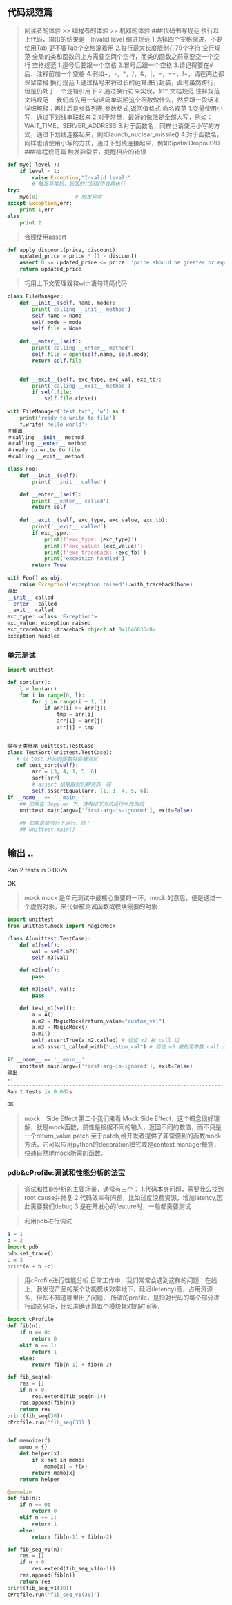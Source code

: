 ## 代码规范篇
> 阅读者的体验 >> 编程者的体验 >> 机器的体验
###代码书写规范
执行以上代码，输出的结果是　Invalid level
> 缩进规范
1.选择四个空格缩进，不要使用Tab,更不要Tab个空格混着用
2.每行最大长度限制在79个字符
> 空行规范
全局的类和函数的上方需要空两个空行，而类的函数之前需要空一个空行
> 空格规范
1.逗号后要跟一个空格
2.冒号后跟一个空格
3.请记得要在#后、注释前加一个空格
4.例如+，-，*，/，&，|，=，==，!=，请在两边都保留空格
> 换行规范
1.通过括号来将过长的运算进行封装，此时虽然跨行，但是仍处于一个逻辑引用下
2.通过换行符来实现，如'\'
> 文档规范
> 注释规范
> 文档规范
　我们首先用一句话简单说明这个函数做什么，然后跟一段话来详细解释；再往后是参数列表,参数格式,返回值格式
> 命名规范
1.变量使用小写，通过下划线串联起来
2.对于常量，最好的做法是全部大写，例如：WAIT_TIME、SERVER_ADDRESS
3.对于函数名，同样也请使用小写的方式，通过下划线连接起来，例如launch_nuclear_missile()
4.对于函数名，同样也请使用小写的方式，通过下划线连接起来，例如SpatialDropout2D
###编程规范篇
> 触发异常后，提醒相应的错误
```python
def mye( level ):
    if level < 1:
        raise Exception,"Invalid level!"
        # 触发异常后，后面的代码就不会再执行
try:
    mye(0)            # 触发异常
except Exception,err:
    print 1,err
else:
    print 2
```
> 合理使用assert
```python
def apply_discount(price, discount):
    updated_price = price * (1 - discount)
    assert 0 <= updated_price <= price, 'price should be greater or equal to 0 and less or equal to original price'
    return updated_price
```
> 巧用上下文管理器和with语句精简代码
```python
class FileManager:
    def __init__(self, name, mode):
        print('calling __init__ method')
        self.name = name
        self.mode = mode 
        self.file = None
        
    def __enter__(self):
        print('calling __enter__ method')
        self.file = open(self.name, self.mode)
        return self.file


    def __exit__(self, exc_type, exc_val, exc_tb):
        print('calling __exit__ method')
        if self.file:
            self.file.close()
            
with FileManager('test.txt', 'w') as f:
    print('ready to write to file')
    f.write('hello world')   
＃输出
＃calling __init__ method
＃calling __enter__ method
＃ready to write to file
＃calling __exit__ method

class Foo:
    def __init__(self):
        print('__init__ called')        

    def __enter__(self):
        print('__enter__ called')
        return self
    
    def __exit__(self, exc_type, exc_value, exc_tb):
        print('__exit__ called')
        if exc_type:
            print(f'exc_type: {exc_type}')
            print(f'exc_value: {exc_value}')
            print(f'exc_traceback: {exc_tb}')
            print('exception handled')
        return True
    
with Foo() as obj:
    raise Exception('exception raised').with_traceback(None)
输出
__init__ called
__enter__ called
__exit__ called
exc_type: <class 'Exception'>
exc_value: exception raised
exc_traceback: <traceback object at 0x1046036c8>
exception handled

```
### 单元测试

```python
import unittest

def sort(arr):
    l = len(arr)
    for i in range(0, l):
        for j in range(i + 1, l):
            if arr[i] >= arr[j]:
                tmp = arr[i]
                arr[i] = arr[j]
                arr[j] = tmp


编写子类继承 unittest.TestCase
class TestSort(unittest.TestCase):
   # 以 test 开头的函数将会被测试
   def test_sort(self):
        arr = [3, 4, 1, 5, 6]
        sort(arr)
        # assert 结果跟我们期待的一样
        self.assertEqual(arr, [1, 3, 4, 5, 6])
if __name__ == '__main__':
    ## 如果在 Jupyter 下，请用如下方式运行单元测试
    unittest.main(argv=['first-arg-is-ignored'], exit=False)
    
    ## 如果是命令行下运行，则：
    ## unittest.main()  
```
输出
..
----------------------------------------------------------------------
Ran 2 tests in 0.002s

OK

> mock
mock 是单元测试中最核心重要的一环。mock 的意思，便是通过一个虚假对象，来代替被测试函数或模块需要的对象
```python
import unittest
from unittest.mock import MagicMock

class A(unittest.TestCase):
    def m1(self):
        val = self.m2()
        self.m3(val)

    def m2(self):
        pass

    def m3(self, val):
        pass

    def test_m1(self):
        a = A()
        a.m2 = MagicMock(return_value="custom_val")
        a.m3 = MagicMock()
        a.m1()
        self.assertTrue(a.m2.called) # 验证 m2 被 call 过
        a.m3.assert_called_with("custom_val") # 验证 m3 被指定参数 call 过
        
if __name__ == '__main__':
    unittest.main(argv=['first-arg-is-ignored'], exit=False)
输出
..
----------------------------------------------------------------------
Ran 2 tests in 0.002s

OK

```
> mock　Side Effect
第二个我们来看 Mock Side Effect，这个概念很好理解，就是mock函数，属性是根据不同的输入，返回不同的数值，而不只是一个return_value
> patch
至于patch,给开发者提供了非常便利的函数mock方法，它可以应用python的decoration模式或是context manager概念，快速自然地mock所需的函数．

### pdb&cProfile:调试和性能分析的法宝
> 调试和性能分析的主要场景，通常有三个：
1.代码本身问题，需要我么找到root cause并修复
2.代码效率有问题，比如过度浪费资源，增加latency,因此需要我们debug
3.是在开发心的feature时，一般都需要测试

> 利用pdb进行调试
```python
a = 1
b = 2
import pdb
pdb.set_trace()
c = 3
print(a + b +c)
```

> 用cProfile进行性能分析
日常工作中，我们常常会遇到这样的问题：在线上，我发现产品的某个功能模块效率地下，延迟(letency)高，占用资源多，但却不知道哪里出了问题．
所谓的profile，是指对代码的每个部分进行动态分析，比如准确计算每个模块耗时的时间等．
```python
import cProfile
def fib(n):
    if n == 0:
        return 0
    elif n == 1:
        return 1
    else:
        return fib(n-1) + fib(n-2)

def fib_seq(n):
    res = []
    if n > 0:
        res.extend(fib_seq(n-1))
    res.append(fib(n))
    return res
print(fib_seq(30))
cProfile.run('fib_seq(30)')


def memoize(f):
    memo = {}
    def helper(x):
        if x not in memo:
            memo[x] = f(x)
        return memo[x]
    return helper

@memoize
def fib(n):
    if n == 0:
        return 0
    elif n == 1:
        return 1
    else:
        return fib(n-1) + fib(n-2)

def fib_seq_v1(n):
    res = []
    if n > 0:
        res.extend(fib_seq_v1(n-1))
    res.append(fib(n))
    return res
print(fib_seq_v1(30))
cProfile.run('fib_seq_v1(30)')
```





